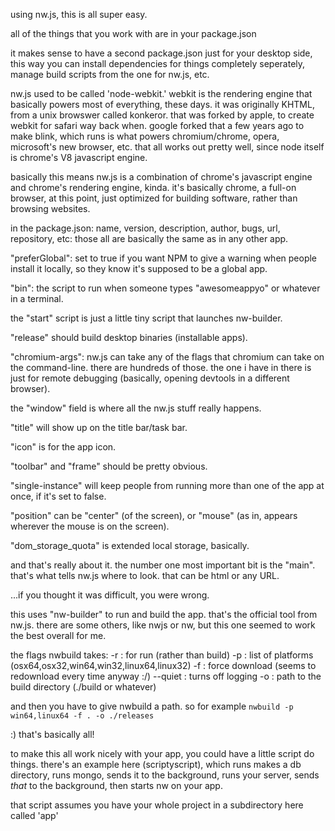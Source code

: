 using nw.js, this is all super easy.

all of the things that you work with are in your package.json

it makes sense to have a second package.json just for your desktop side,
this way you can install dependencies for things completely seperately,
manage build scripts from the one for nw.js, etc.

nw.js used to be called 'node-webkit.' webkit is the rendering engine that
basically powers most of everything, these days. it was originally KHTML,
from a unix browswer called konkeror. that was forked by apple, to create webkit
for safari way back when. google forked that a few years ago to make blink, which
runs is what powers chromium/chrome, opera, microsoft's new browser, etc. that all
works out pretty well, since node itself is chrome's V8 javascript engine.

basically this means nw.js is a combination of chrome's javascript engine
and chrome's rendering engine, kinda. it's basically chrome, a full-on browser,
at this point, just optimized for building software, rather than browsing websites.

in the package.json:
name, version, description, author, bugs, url, repository, etc: those all
are basically the same as in any other app.

"preferGlobal": set to true if you want NPM to give a warning when people
install it locally, so they know it's supposed to be a global app.

"bin": the script to run when someone types "awesomeappyo" or whatever in a terminal.

the "start" script is just a little tiny script that launches nw-builder.

"release" should build desktop binaries (installable apps).

"chromium-args": nw.js can take any of the flags that chromium can take
on the command-line. there are hundreds of those. the one i have in there
is just for remote debugging (basically, opening devtools in a different browser).

the "window" field is where all the nw.js stuff really happens.

"title" will show up on the title bar/task bar.

"icon" is for the app icon.

"toolbar" and "frame" should be pretty obvious.

"single-instance" will keep people from running more than one of the app
at once, if it's set to false.

"position" can be "center" (of the screen), or "mouse" (as in, appears wherever
the mouse is on the screen).

"dom_storage_quota" is extended local storage, basically.

and that's really about it. the number one most important bit is the "main".
that's what tells nw.js where to look. that can be html or any URL.

...if you thought it was difficult, you were wrong.

this uses "nw-builder" to run and build the app. that's the official tool
from nw.js. there are some others, like nwjs or nw, but this one seemed
to work the best overall for me.

the flags nwbuild takes:
-r : for run (rather than build)
-p : list of platforms (osx64,osx32,win64,win32,linux64,linux32)
-f : force download (seems to redownload every time anyway :/)
--quiet : turns off logging
-o : path to the build directory (./build or whatever)

and then you have to give nwbuild a path. so for example
`nwbuild -p win64,linux64 -f . -o ./releases`

:) that's basically all!

to make this all work nicely with your app, you could have a little script do things.
there's an example here (scriptyscript), which runs makes a db directory, runs mongo,
sends it to the background, runs your server, sends _that_ to the background, then
starts nw on your app.

that script assumes you have your whole project in a subdirectory here called 'app'

